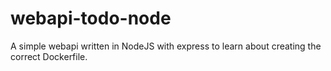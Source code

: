 # webapi-todo-node

A simple webapi written in NodeJS with express to learn about creating the correct Dockerfile.